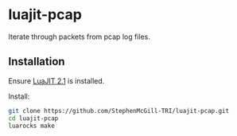 # luajit-pcap
Iterate through packets from pcap log files.

## Installation

Ensure [LuaJIT 2.1](http://luajit.org/) is installed.

Install:
```sh
git clone https://github.com/StephenMcGill-TRI/luajit-pcap.git
cd luajit-pcap
luarocks make
```
